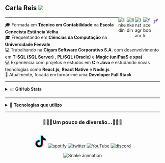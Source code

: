 <h2>Carla Reis <img  src="https://media.giphy.com/media/hvRJCLFzcasrR4ia7z/giphy.gif"  width="30px"></h2>
<p>
<a href="https://app.rocketseat.com.br/me/carlacrreis-1612562695161" target="_blank" rel="nofollow"><img align="right" width="27rem" src="rocketseat.png"/></a>
  <a  href="https://www.facebook.com/reis.carla.cr/"  target="_blank"><img align="right" width="27rem" src='https://www.vectorlogo.zone/logos/facebook/facebook-icon.svg'  alt='facebook'></a> 
<a href="https://www.instagram.com/cr_carlareis/"  target="_blank" rel="nofollow"><img  align="right" width="27rem" src='https://www.vectorlogo.zone/logos/instagram/instagram-icon.svg'  alt='instagram'></a> 
  
  <a  href="https://www.linkedin.com/in/carla-reis-60888413b/"  target="_blank"><img align="right" width="27rem" src='https://www.vectorlogo.zone/logos/linkedin/linkedin-icon.svg'  alt='linkedin'></a> 
  <a  href="mailto:carla.cr.reis@gmail.com"  target="_blank"><img align="right" width="27rem" src='https://github.com/uiwjs/file-icons/blob/master/icon/email.svg'  alt='linkedin'></a> 
  
 
---
  
 🎓 Formada em **Técnico em Contabilidade** na **Escola Cenecista Estância Velha**<br>
 🎓 Frequentando em **Ciências da Computação** na **Universidade Feevale**<br>
 💻 Trabalhando na **Cigam Software Corporativo S.A.** com desenvolvimento em **T-SQL (SQL Server)** , **PL/SQL (Oracle)** e **Magic (uniPaaS e xpa)**<br>
 💻 Experiência com projetos e estudos em **C** e **Java** e estudando novas tecnologias como **React.js**, **React Native** e **Node.js**<br>
 🌱 Atualmente, focada em tornar-me uma **Developer Full Stack**<br>
 
---
</p>

<details>
  <summary>📈 <b>GitHub Stats</b></summary>
  <br>
<p  align="center"><img src='https://gpvc.arturio.dev/carla-reis-cr' alt='Views'><br /></p>
<p  align="center"><img  src="https://github-readme-stats.vercel.app/api?username=carla-reis-cr&show_icons=true&count_private=true&theme=tokyonight&bg_color=ffffff00&hide_border=true"  alt="GitHub stats" /> <img src="https://github-readme-streak-stats.herokuapp.com/?user=carla-reis-cr&theme=tokyonight_duo&hide_border=true" alt="carla-reis-cr readme streaks" /></p>
<div align=center>
  <img height="180em" src="https://github-readme-stats.vercel.app/api/top-langs/?username=carla-reis-cr&layout=compact&langs_count=16&theme=dracula"/>
</div>
</details>
<hr />
<details>
  <summary>🤖 <b>Tecnologias que utilizo</b></summary>
<table align=center>
<tr>
<th>Descrição</th>
<th>Ferramentas</th>
</tr>
<tr>
<td>Linguagens utilizadas</td>
<td>
    <img  src='https://www.vectorlogo.zone/logos/w3_html5/w3_html5-icon.svg'  alt='html5'  height='30'> 
    <img  src='https://raw.githubusercontent.com/devicons/devicon/master/icons/css3/css3-original.svg'  alt='css3'  height='30'> 
    <img  src='https://raw.githubusercontent.com/devicons/devicon/master/icons/javascript/javascript-original.svg'  alt='javascript'  height='30'> 
    <img  src="https://raw.githubusercontent.com/devicons/devicon/master/icons/typescript/typescript-original.svg" alt="typescript" height="30"/>
  </td>
</tr>
<tr>
<td>Bibliotecas & Frameworks</td>
<td>
    <img  src='https://www.vectorlogo.zone/logos/reactjs/reactjs-icon.svg'  alt='react js'  height='30'> 
    <img  src=https://github.com/bestofjs/bestofjs-webui/blob/master/public/logos/react-native.svg alt='React Native' width='30'>
    <img  src='https://github.com/bestofjs/bestofjs-webui/blob/master/public/logos/react-native-paper.svg'  alt='React Native Paper'  width='25'>
    <img  src='https://github.com/devicons/devicon/blob/master/icons/nestjs/nestjs-plain.svg'  alt='React Native Paper'  width='30'>
    <img  src='https://www.vectorlogo.zone/logos/nodejs/nodejs-icon.svg'  alt='node js'  height='30'> 
    <img  src='https://raw.githubusercontent.com/devicons/devicon/master/icons/express/express-original.svg'  alt='express js'  width='30'>
  </td>
</tr>
<tr>
<td>Databases</td>
<td>
    <img  src='https://github.com/cncf/landscape/blob/master/hosted_logos/postgre-sql.svg'  alt='postgres'  height='30'> 
    <img  src='https://www.vectorlogo.zone/logos/mysql/mysql-official.svg'  alt='mysql'  height='35'> 
    <img  src='https://github.com/fizzed/font-mfizz/blob/master/src/svg/mssql.svg'  alt='mssql'  height='35'>
    <img  src='https://github.com/simple-icons/simple-icons/blob/master/icons/oracle.svg'  alt='oracle'  height='35'>
</td>    
</tr>
<tr>
<td>Tools</td>
<td>
    <img  src='https://www.vectorlogo.zone/logos/visualstudio_code/visualstudio_code-icon.svg'  alt='visualstudiocode'  height='30'> 
    <img  src='https://github.com/devicons/devicon/blob/master/icons/windows8/windows8-original.svg'  alt='windows'  height='30'> 
    <img  src='https://www.vectorlogo.zone/logos/git-scm/git-scm-icon.svg'  alt='git'  height='30'>
    <img  src='https://github.com/file-icons/source/blob/master/svg/Expo.svg'  alt='expo'  height='30'>
</td>
</tr>
  </table>
</details>
<hr />

<h3  align=center>🤘🏻🥳Um pouco de diversão...🥳🤘🏻</h3>

<br>
<div align=center>
  <a  href="https://www.tiktok.com/@devzueira?lang=pt-BR"  target="_blank"><img  src='https://github.com/AliasIO/Wappalyzer/blob/master/src/drivers/webextension/images/icons/TikTok.svg'  alt='tiktok' height='40'></a>
  <a  href="https://open.spotify.com/user/carla_reis?si=780378a28c844864"  target="_blank"><img src='https://github.com/shgysk8zer0/logos/blob/master/spotify.svg'  alt='spotify' height='40'></a>
    <a  href="https://twitter.com/CR_CarlaReis"  target="_blank"><img src='https://www.vectorlogo.zone/logos/twitter/twitter-official.svg'  alt='twitter' height='40'></a> 
  <a  href="https://www.youtube.com/channel/UC-u5gIRx2MurT7IP4MCxSBg"  target="_blank"><img  src='https://www.vectorlogo.zone/logos/youtube/youtube-icon.svg'  alt='YouTube' height='40'></a> 
  <a  href="https://discord.gg/wWVTYd3"  target="_blank"><img src='https://www.vectorlogo.zone/logos/discordapp/discordapp-icon.svg'  alt='discord' height='40'></a>
<br />

![Snake animation](https://github.com/carla-reis-cr/carla-reis-cr/blob/output/github-contribution-grid-snake.svg)
</div>
